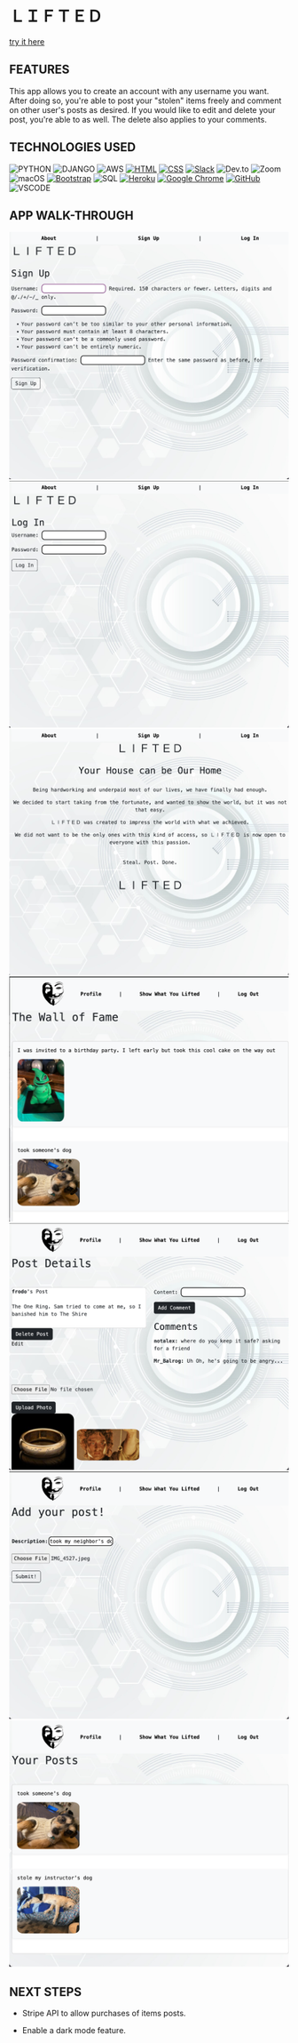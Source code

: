 # ＬＩＦＴＥＤ

[try it here](https://lifted-8235455a8d3f.herokuapp.com/home/)

## FEATURES
This app allows you to create an account with any username you want. After doing so, you're able to post your "stolen" items freely and comment on other user's posts as desired. If you would like to edit and delete your post, you're able to as well. The delete also applies to your comments.


## TECHNOLOGIES USED 
![PYTHON](https://img.shields.io/badge/Python-14354C?style=for-the-badge&logo=python&logoColor=white)
![DJANGO](https://img.shields.io/badge/Django-092E20?style=for-the-badge&logo=django&logoColor=white)
![AWS](https://img.shields.io/badge/Amazon_AWS-232F3E?style=for-the-badge&logo=amazon-aws&logoColor=white)
[![HTML](https://img.shields.io/badge/HTML5-E34F26?style=for-the-badge&logo=html5&logoColor=white)](https://developer.mozilla.org/en-US/docs/Web/HTML)
[![CSS](https://img.shields.io/badge/CSS-239120?&style=for-the-badge&logo=css3&logoColor=white)](https://developer.mozilla.org/en-US/docs/Web/CSS)
[![Slack](https://img.shields.io/badge/Slack-4A154B?style=for-the-badge&logo=slack&logoColor=white)](https://slack.com/)
![Dev.to](https://img.shields.io/badge/dev.to-0A0A0A?style=for-the-badge&logo=devdotto&logoColor=white)
![Zoom](https://img.shields.io/badge/Zoom-2D8CFF?style=for-the-badge&logo=zoom&logoColor=white)
![macOS](https://img.shields.io/badge/mac%20os-000000?style=for-the-badge&logo=apple&logoColor=white)
[![Bootstrap](https://img.shields.io/badge/Bootstrap-563D7C?style=for-the-badge&logo=bootstrap&logoColor=white)](https://getbootstrap.com/)
![SQL](https://img.shields.io/badge/PostgreSQL-316192?style=for-the-badge&logo=postgresql&logoColor=white)
[![Heroku](https://img.shields.io/badge/Heroku-430098?style=for-the-badge&logo=heroku&logoColor=white)](https://www.heroku.com/)
[![Google Chrome](https://img.shields.io/badge/Google_Chrome-4285F4?style=for-the-badge&logo=Google-chrome&logoColor=white)](https://www.google.com/chrome/)
[![GitHub](https://img.shields.io/badge/GitHub-Version%20Control-lightgrey)](https://github.com/)
![VSCODE](https://img.shields.io/badge/Made%20for-VSCode-1f425f.svg)


## APP WALK-THROUGH
![SIGN-UP](<readmeimages/Screenshot 2023-11-11 at 4.05.28 PM.png>)
![LOG-IN](<readmeimages/Screenshot 2023-11-11 at 4.03.44 PM.png>)
![ABOUT](<readmeimages/Screenshot 2023-11-11 at 4.05.54 PM.png>)
![HOME-PAGE](<readmeimages/Screenshot 2023-11-11 at 4.17.31 PM.png>)
![DETAIL-PAGE](<readmeimages/Screenshot 2023-11-11 at 4.15.00 PM.png>)
![ADD-EDIT-PAGE](<readmeimages/Screenshot 2023-11-11 at 4.14.08 PM.png>)
![PROFILE](<readmeimages/Screenshot 2023-11-11 at 4.12.48 PM.png>)


## NEXT STEPS

* Stripe API to allow purchases of items posts.

* Enable a dark mode feature.
